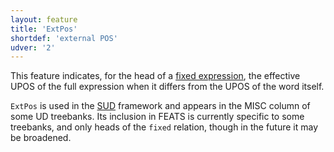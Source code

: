 ```yaml
---
layout: feature
title: 'ExtPos'
shortdef: 'external POS'
udver: '2'
---
```


This feature indicates, for the head of a [fixed
expression](https://universaldependencies.org/en/dep/fixed.html), the
effective UPOS of the full expression when it differs from the UPOS of
the word itself.

`ExtPos` is used in the [SUD](https://surfacesyntacticud.github.io/)
framework and appears in the MISC column of some UD treebanks. Its
inclusion in FEATS is currently specific to some treebanks, and only
heads of the `fixed` relation, though in the future it may be
broadened.


